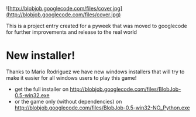![http://blobjob.googlecode.com/files/cover.jpg](http://blobjob.googlecode.com/files/cover.jpg)

This is a project entry created for a pyweek that was moved to googlecode for further improvements and release to the real world

# New installer! #
Thanks to Mario Rodriguez we have new windows installers that will try to make it easier for all windows users to play this game!
  * get the full installer on http://blobjob.googlecode.com/files/BlobJob-0.5-win32.exe
  * or the game only (without dependencies) on http://blobjob.googlecode.com/files/BlobJob-0.5-win32-NO_Python.exe